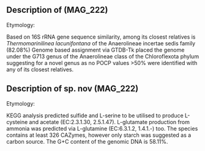 ## Description of   (MAG_222)

Etymology: 

Based on 16S rRNA gene sequence similarity, among its closest relatives is
*Thermomarinilinea lacunifontana* of the Anaerolineae incertae sedis family (82.08%)
Genome based assignment via GTDB-Tk placed the genome under the G713 genus of the 
Anaerolineae class of the Chloroflexota phylum suggesting for a novel genus as
no POCP values >50% were identified with any of its closest relatives.


## Description of  sp. nov (MAG_222)

Etymology: 

KEGG analysis predicted 
sulfide and L-serine to be utilised to produce L-cysteine and acetate (EC:2.3.1.30, 2.5.1.47).
L-glutamate production from ammonia was predicted via L-glutamine (EC:6.3.1.2, 1.4.1.-) too. 
The species contains at least 326 CAZymes, however only starch was suggested as a carbon source.
The G+C content of the genomic DNA is 58.11%.
